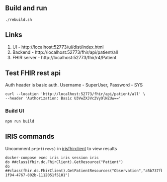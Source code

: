 ## Build and run

```
./rebuild.sh
```

## Links

1. UI - http://localhost:52773/ui/dist/index.html
2. Backend - http://localhost:52773/fhir/api/patient/all
3. FHIR server - http://localhost:52773/fhir/r4/Patient

## Test FHIR rest api

Auth header is basic auth. Username - SuperUser, Password - SYS

```
curl --location 'http://localhost:52773/fhir/api/patient/all' \
--header 'Authorization: Basic U3VwZXJVc2VyOlNZUw=='
```

### Build UI

```
npm run build
```

## IRIS commands
Uncomment `print(rows)` in [irisfhirclient](src/python/irisfhirclient.py) to view results
```
docker-compose exec iris iris session iris
do ##class(fhir.dc.FhirClient).GetResource("Patient")
do ##class(fhir.dc.FhirClient).GetPatientResources("Observation","a5b737fb-1f94-4767-802b-1112051f5101")
```